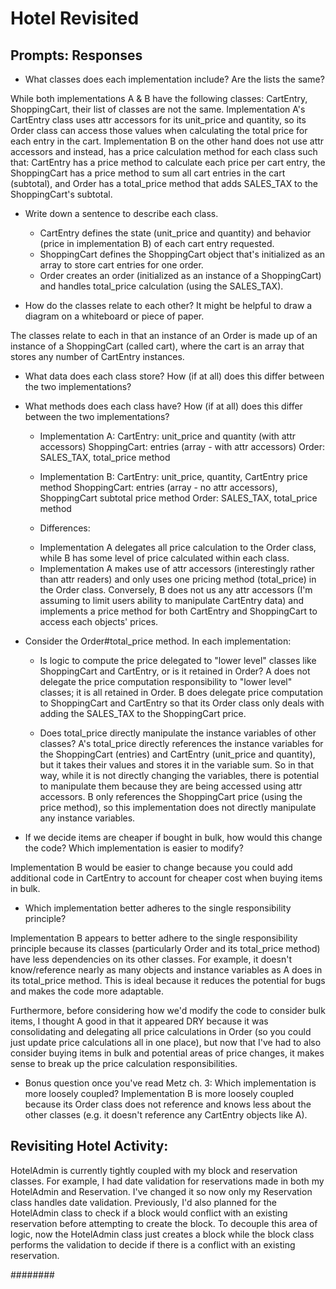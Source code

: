 # Hotel Revisited

## Prompts: Responses

* What classes does each implementation include? Are the lists the same?

While both implementations A & B have the following classes: CartEntry, ShoppingCart, their list of classes are not the same. Implementation A's CartEntry class uses attr accessors for its unit_price and quantity, so its Order class can access those values when calculating the total price for each entry in the cart. Implementation B on the other hand does not use attr accessors and instead, has a price calculation method for each class such that: CartEntry has a price method to calculate each price per cart entry, the ShoppingCart has a price method to sum all cart entries in the cart (subtotal), and Order has a total_price method that adds SALES_TAX to the ShoppingCart's subtotal.

* Write down a sentence to describe each class.
  * CartEntry defines the state (unit_price and quantity) and behavior (price in implementation B) of each cart entry requested.
  * ShoppingCart defines the ShoppingCart object that's initialized as an array to store cart entries for one order.
  * Order creates an order (initialized as an instance of a ShoppingCart) and handles total_price calculation (using the SALES_TAX).

* How do the classes relate to each other? It might be helpful to draw a diagram on a whiteboard or piece of paper.

The classes relate to each in that an instance of an Order is made up of an instance of a ShoppingCart (called cart), where the cart is an array that stores any number of CartEntry instances.

* What data does each class store? How (if at all) does this differ between the two implementations?
* What methods does each class have? How (if at all) does this differ between the two implementations?

  * Implementation A:
  CartEntry: unit_price and quantity (with attr accessors)
  ShoppingCart: entries (array - with attr accessors)
  Order: SALES_TAX, total_price method

  * Implementation B:
  CartEntry: unit_price, quantity, CartEntry price method
  ShoppingCart: entries (array - no attr accessors), ShoppingCart subtotal price method
  Order: SALES_TAX, total_price method

  * Differences:
  - Implementation A delegates all price calculation to the Order class, while B has some level of price calculated within each class.
  - Implementation A makes use of attr accessors (interestingly rather than attr readers) and only uses one pricing method (total_price) in the Order class. Conversely, B does not us any attr accessors (I'm assuming to limit users ability to manipulate CartEntry data) and implements a price method for both CartEntry and ShoppingCart to access each objects' prices.

* Consider the Order#total_price method. In each implementation:
  * Is logic to compute the price delegated to "lower level" classes like ShoppingCart and CartEntry, or is it retained in Order?
  A does not delegate the price computation responsibility to "lower level" classes; it is all retained in Order. B does delegate price computation to ShoppingCart and CartEntry so that its Order class only deals with adding the SALES_TAX to the ShoppingCart price.

  * Does total_price directly manipulate the instance variables of other classes?
  A's total_price directly references the instance variables for the ShoppingCart (entries) and CartEntry (unit_price and quantity), but it takes their values and stores it in the variable sum. So in that way, while it is not directly changing the variables, there is potential to manipulate them because they are being accessed using attr accessors. B only references the ShoppingCart price (using the price method), so this implementation does not directly manipulate any instance variables.

* If we decide items are cheaper if bought in bulk, how would this change the code? Which implementation is easier to modify?

Implementation B would be easier to change because you could add additional code in CartEntry to account for cheaper cost when buying items in bulk.

* Which implementation better adheres to the single responsibility principle?

Implementation B appears to better adhere to the single responsibility principle because its classes (particularly Order and its total_price method) have less dependencies on its other classes. For example, it doesn't know/reference nearly as many objects and instance variables as A does in its total_price method. This is ideal because it reduces the potential for bugs and makes the code more adaptable.

Furthermore, before considering how we'd modify the code to consider bulk items, I thought A good in that it appeared DRY because it was consolidating and delegating all price calculations in Order (so you could just update price calculations all in one place), but now that I've had to also consider buying items in bulk and potential areas of price changes, it makes sense to break up the price calculation responsibilities.

* Bonus question once you've read Metz ch. 3: Which implementation is more loosely coupled?
Implementation B is more loosely coupled because its Order class does not reference and knows less about the other classes (e.g. it doesn't reference any CartEntry objects like A).


## Revisiting Hotel Activity:

HotelAdmin is currently tightly coupled with my block and reservation classes. For example, I had date validation for reservations made in both my HotelAdmin and Reservation. I've changed it so now only my Reservation class handles date validation. Previously, I'd also planned for the HotelAdmin class to check if a block would conflict with an existing reservation before attempting to create the block. To decouple this area of logic, now the HotelAdmin class just creates a block while the block class performs the validation to decide if there is a conflict with an existing reservation.























########
